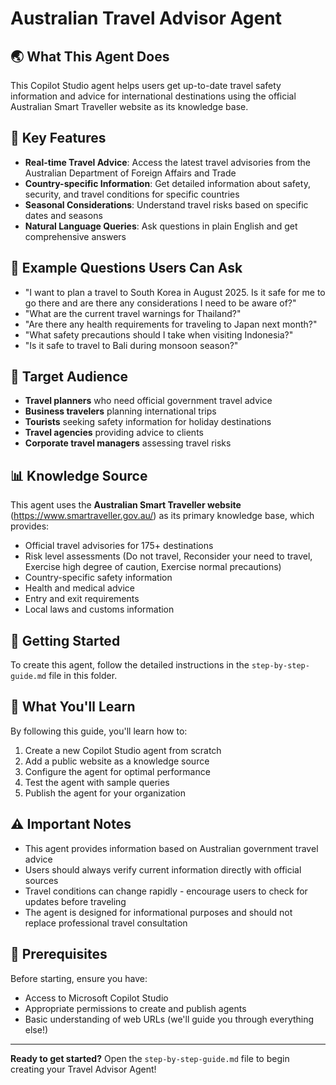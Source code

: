# Australian Travel Advisor Agent

## 🌏 What This Agent Does

This Copilot Studio agent helps users get up-to-date travel safety information and advice for international destinations using the official Australian Smart Traveller website as its knowledge base.

## 🎯 Key Features

- **Real-time Travel Advice**: Access the latest travel advisories from the Australian Department of Foreign Affairs and Trade
- **Country-specific Information**: Get detailed information about safety, security, and travel conditions for specific countries
- **Seasonal Considerations**: Understand travel risks based on specific dates and seasons
- **Natural Language Queries**: Ask questions in plain English and get comprehensive answers

## 💬 Example Questions Users Can Ask

- "I want to plan a travel to South Korea in August 2025. Is it safe for me to go there and are there any considerations I need to be aware of?"
- "What are the current travel warnings for Thailand?"
- "Are there any health requirements for traveling to Japan next month?"
- "What safety precautions should I take when visiting Indonesia?"
- "Is it safe to travel to Bali during monsoon season?"

## 🎯 Target Audience

- **Travel planners** who need official government travel advice
- **Business travelers** planning international trips
- **Tourists** seeking safety information for holiday destinations
- **Travel agencies** providing advice to clients
- **Corporate travel managers** assessing travel risks

## 📊 Knowledge Source

This agent uses the **Australian Smart Traveller website** (https://www.smartraveller.gov.au/) as its primary knowledge base, which provides:

- Official travel advisories for 175+ destinations
- Risk level assessments (Do not travel, Reconsider your need to travel, Exercise high degree of caution, Exercise normal precautions)
- Country-specific safety information
- Health and medical advice
- Entry and exit requirements
- Local laws and customs information

## 🚀 Getting Started

To create this agent, follow the detailed instructions in the `step-by-step-guide.md` file in this folder.

## 📝 What You'll Learn

By following this guide, you'll learn how to:
1. Create a new Copilot Studio agent from scratch
2. Add a public website as a knowledge source
3. Configure the agent for optimal performance
4. Test the agent with sample queries
5. Publish the agent for your organization

## ⚠️ Important Notes

- This agent provides information based on Australian government travel advice
- Users should always verify current information directly with official sources
- Travel conditions can change rapidly - encourage users to check for updates before traveling
- The agent is designed for informational purposes and should not replace professional travel consultation

## 🔗 Prerequisites

Before starting, ensure you have:
- Access to Microsoft Copilot Studio
- Appropriate permissions to create and publish agents
- Basic understanding of web URLs (we'll guide you through everything else!)

---

**Ready to get started?** Open the `step-by-step-guide.md` file to begin creating your Travel Advisor Agent!